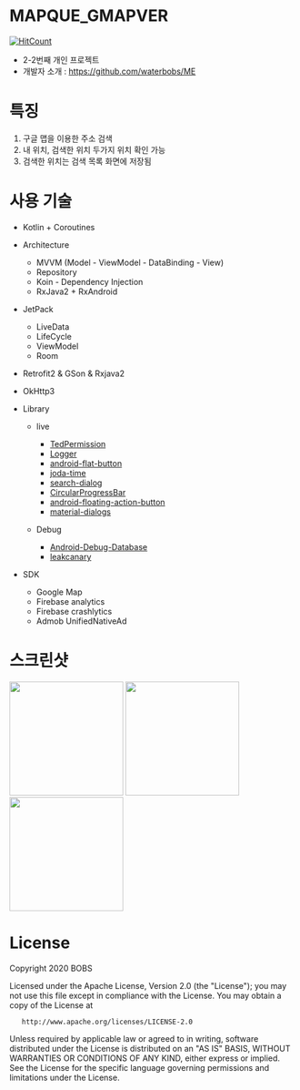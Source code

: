 # MAPQUE_GMAPVER

[![HitCount](http://hits.dwyl.com/waterbobs/MAPQUE_GMAPVER.svg)](http://hits.dwyl.com/waterbobs/MAPQUE_GMAPVER)
 
 - 2-2번째 개인 프로젝트
 - 개발자 소개 : https://github.com/waterbobs/ME


# 특징
 
 1. 구글 맵을 이용한 주소 검색
 2. 내 위치, 검색한 위치 두가지 위치 확인 가능
 3. 검색한 위치는 검색 목록 화면에 저장됨
 
# 사용 기술

- Kotlin + Coroutines

- Architecture
  - MVVM (Model - ViewModel - DataBinding - View)
  - Repository
  - Koin - Dependency Injection 
  - RxJava2 + RxAndroid
  
- JetPack
  - LiveData
  - LifeCycle
  - ViewModel
  - Room 
  
- Retrofit2 & GSon & Rxjava2
- OkHttp3

- Library
  - live
    - [TedPermission](https://github.com/ParkSangGwon/TedPermission)
    - [Logger](https://github.com/orhanobut/logger)
    - [android-flat-button](https://github.com/hoang8f/android-flat-button)
    - [joda-time](https://github.com/JodaOrg/joda-time)
    - [search-dialog](https://github.com/mirrajabi/search-dialog)
    - [CircularProgressBar](https://github.com/lopspower/CircularProgressBar)
    - [android-floating-action-button](https://github.com/fstech/android-floating-action-button)
    - [material-dialogs](https://github.com/afollestad/material-dialogs)
    
  - Debug
    - [Android-Debug-Database](https://github.com/amitshekhariitbhu/Android-Debug-Database)
    - [leakcanary](https://square.github.io/leakcanary/)
  
- SDK
  - Google Map
  - Firebase analytics
  - Firebase crashlytics
  - Admob UnifiedNativeAd


# 스크린샷

<div>
  <img width=200 src="https://user-images.githubusercontent.com/8046850/77849695-85e67800-7208-11ea-92c0-e07eeffc153c.png"> 
  <img width=200 src="https://user-images.githubusercontent.com/8046850/77849698-88e16880-7208-11ea-997c-de966e990229.png">  
  <img width=200 src="https://user-images.githubusercontent.com/8046850/77849702-8aab2c00-7208-11ea-9565-5acd54a3ad6b.png">
<div>
 
# License

   Copyright 2020 BOBS

   Licensed under the Apache License, Version 2.0 (the "License");
   you may not use this file except in compliance with the License.
   You may obtain a copy of the License at

       http://www.apache.org/licenses/LICENSE-2.0

   Unless required by applicable law or agreed to in writing, software
   distributed under the License is distributed on an "AS IS" BASIS,
   WITHOUT WARRANTIES OR CONDITIONS OF ANY KIND, either express or implied.
   See the License for the specific language governing permissions and
   limitations under the License.
